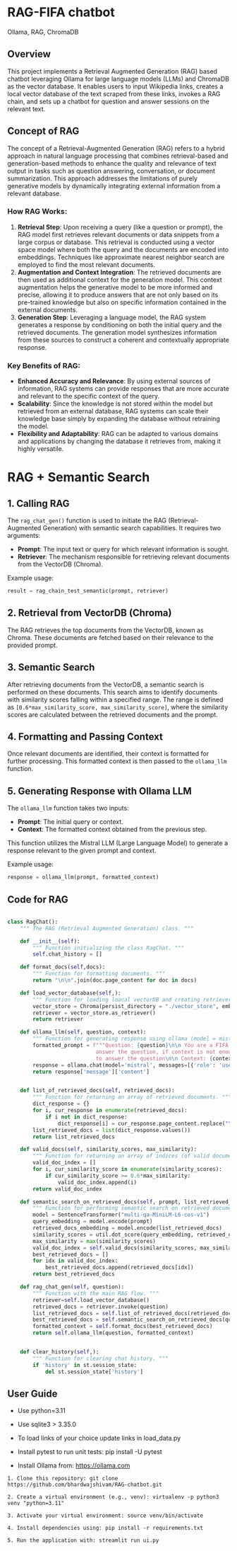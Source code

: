 
# RAG-FIFA chatbot
Ollama, RAG, ChromaDB 

## Overview
This project implements a Retrieval Augmented Generation (RAG) based chatbot leveraging Ollama for large language models (LLMs) and ChromaDB as the vector database. It enables users to input Wikipedia links, creates a local vector database of the text scraped from these links, invokes a RAG chain, and sets up a chatbot for question and answer sessions on the relevant text.

## Concept of RAG 
The concept of a Retrieval-Augmented Generation (RAG) refers to a hybrid approach in natural language processing that combines retrieval-based and generation-based methods to enhance the quality and relevance of text output in tasks such as question answering, conversation, or document summarization. This approach addresses the limitations of purely generative models by dynamically integrating external information from a relevant database.

### How RAG Works:
1. **Retrieval Step**: Upon receiving a query (like a question or prompt), the RAG model first retrieves relevant documents or data snippets from a large corpus or database. This retrieval is conducted using a vector space model where both the query and the documents are encoded into embeddings. Techniques like approximate nearest neighbor search are employed to find the most relevant documents.
2. **Augmentation and Context Integration**: The retrieved documents are then used as additional context for the generation model. This context augmentation helps the generative model to be more informed and precise, allowing it to produce answers that are not only based on its pre-trained knowledge but also on specific information contained in the external documents.
3. **Generation Step**: Leveraging a language model, the RAG system generates a response by conditioning on both the initial query and the retrieved documents. The generation model synthesizes information from these sources to construct a coherent and contextually appropriate response.

### Key Benefits of RAG:
- **Enhanced Accuracy and Relevance**: By using external sources of information, RAG systems can provide responses that are more accurate and relevant to the specific context of the query.
- **Scalability**: Since the knowledge is not stored within the model but retrieved from an external database, RAG systems can scale their knowledge base simply by expanding the database without retraining the model.
- **Flexibility and Adaptability**: RAG can be adapted to various domains and applications by changing the database it retrieves from, making it highly versatile.


# RAG + Semantic Search 

## 1. Calling RAG

The `rag_chat_gen()` function is used to initiate the RAG (Retrieval-Augmented Generation) with semantic search capabilities. It requires two arguments:
- **Prompt**: The input text or query for which relevant information is sought.
- **Retriever**: The mechanism responsible for retrieving relevant documents from the VectorDB (Chroma).

Example usage:
```python
result = rag_chain_test_semantic(prompt, retriever)
```

## 2. Retrieval from VectorDB (Chroma)

The RAG retrieves the top documents from the VectorDB, known as Chroma. These documents are fetched based on their relevance to the provided prompt.

## 3. Semantic Search

After retrieving documents from the VectorDB, a semantic search is performed on these documents. This search aims to identify documents with similarity scores falling within a specified range. The range is defined as `[0.6*max_similarity_score, max_similarity_score]`, where the similarity scores are calculated between the retrieved documents and the prompt.

## 4. Formatting and Passing Context

Once relevant documents are identified, their context is formatted for further processing. This formatted context is then passed to the `ollama_llm` function.

## 5. Generating Response with Ollama LLM

The `ollama_llm` function takes two inputs:
- **Prompt**: The initial query or context.
- **Context**: The formatted context obtained from the previous step.

This function utilizes the Mistral LLM (Large Language Model) to generate a response relevant to the given prompt and context.

Example usage:
```python
response = ollama_llm(prompt, formatted_context)
```

## Code for RAG
```python

class RagChat():
    """ The RAG (Retrieval Augmented Generation) class. """

    def __init__(self):
        """ Function initializing the class RagChat. """
        self.chat_history = []

    def format_docs(self,docs):
        """ Function for formatting documents. """
        return "\n\n".join(doc.page_content for doc in docs)

    def load_vector_database(self,):
        """ Function for loading loacal vectorDB and creating retriever. """
        vector_store = Chroma(persist_directory = "./vector_store", embedding_function = embeddings)
        retriever = vector_store.as_retriever()
        return retriever

    def ollama_llm(self, question, context):
        """ Function for generating response using ollama (model = mistral). """
        formatted_prompt = f"""Question: {question}\n\n You are a FIFA chatbot. Use the context to
                            answer the question, if context is not enough, use your best knowldege
                            to answer the question\n\n Context: {context}"""
        response = ollama.chat(model='mistral', messages=[{'role': 'user', 'content':formatted_prompt}])
        return response['message']['content']


    def list_of_retrieved_docs(self, retrieved_docs):
        """ Function for returning an array of retrieved documents. """
        dict_response = {}
        for i, cur_response in enumerate(retrieved_docs):
            if i not in dict_response:
                dict_response[i] = cur_response.page_content.replace("\n", "")
        list_retrieved_docs = list(dict_response.values())
        return list_retrieved_docs

    def valid_docs(self, similarity_scores, max_similarity):
        """ Function for returning an array of indices (of valid documents). """
        valid_doc_index = []
        for i, cur_similarity_score in enumerate(similarity_scores):
            if cur_similarity_score >= 0.6*max_similarity:
                valid_doc_index.append(i)
        return valid_doc_index

    def semantic_search_on_retrieved_docs(self, prompt, list_retrieved_docs, retrieved_docs):
        """ Function for performing semantic search on retrieved documents. """
        model = SentenceTransformer("multi-qa-MiniLM-L6-cos-v1")
        query_embedding = model.encode(prompt)
        retrieved_docs_embedding = model.encode(list_retrieved_docs) 
        similarity_scores = util.dot_score(query_embedding, retrieved_docs_embedding)[0].tolist()
        max_similarity = max(similarity_scores)
        valid_doc_index = self.valid_docs(similarity_scores, max_similarity)
        best_retrieved_docs = []
        for idx in valid_doc_index:
            best_retrieved_docs.append(retrieved_docs[idx])
        return best_retrieved_docs

    def rag_chat_gen(self, question):
        """ Function with the main RAG flow. """
        retriever=self.load_vector_database()
        retrieved_docs = retriever.invoke(question)
        list_retrieved_docs = self.list_of_retrieved_docs(retrieved_docs)
        best_retrieved_docs = self.semantic_search_on_retrieved_docs(question,list_retrieved_docs, retrieved_docs)
        formatted_context = self.format_docs(best_retrieved_docs)
        return self.ollama_llm(question, formatted_context)


    def clear_history(self,):
        """ Function for clearing chat history. """
        if 'history' in st.session_state:
            del st.session_state['history']

```

## User Guide

* Use python=3.11
* Use sqlite3 > 3.35.0
* To load links of your choice update links in load_data.py
* Install pytest to run unit tests: pip install -U pytest


* Install Ollama from: https://ollama.com
```
1. Clone this repository: git clone https://github.com/bhardwajshivam/RAG-chatbot.git

2. Create a virtual environment (e.g., venv): virtualenv -p python3 venv "python=3.11"

3. Activate your virtual environment: source venv/bin/activate

4. Install dependencies using: pip install -r requirements.txt 

5. Run the application with: streamlit run ui.py
```


